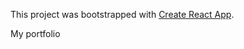 This project was bootstrapped with [Create React App](https://github.com/facebookincubator/create-react-app).

My portfolio